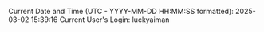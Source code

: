 Current Date and Time (UTC - YYYY-MM-DD HH:MM:SS formatted): 2025-03-02 15:39:16
Current User's Login: luckyaiman
